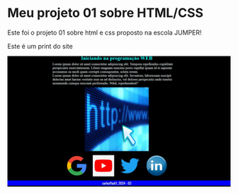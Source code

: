 <h1> Meu projeto 01 sobre HTML/CSS </h1>


<p> Este foi o projeto 01 sobre html e css proposto na escola JUMPER! </p>

<p> Este é um print do site </p>
<img src="./img/sistema.jpeg">